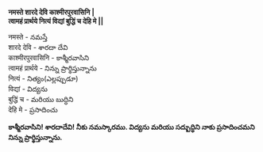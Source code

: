 **नमस्ते शारदे देवि काश्मीरपुरवासिनि |  
त्वामहं प्रार्थये नित्यं विद्यां बुद्धिं च देहि मे ||**

नमस्ते - నమస్తే   
शारदे देवि - శారదా దేవి   
काश्मीरपुरवासिनि - కాశ్మీరవాసిని   
त्वामहं प्रार्थये - నిన్ను ప్రార్థిస్తున్నాను   
नित्यं - నిత్యం(ఎల్లప్పుడూ)  
विद्यां - విద్యను   
बुद्धिं च - మరియు బుద్ధిని   
देहि मे - ప్రసాదించు  

**కాశ్మీరవాసిని! శారదాదేవి! నీకు నమస్కారము. విద్యను మరియు సద్బుద్ధిని నాకు ప్రసాదించమని నిన్ను ప్రార్థిస్తున్నాను.**